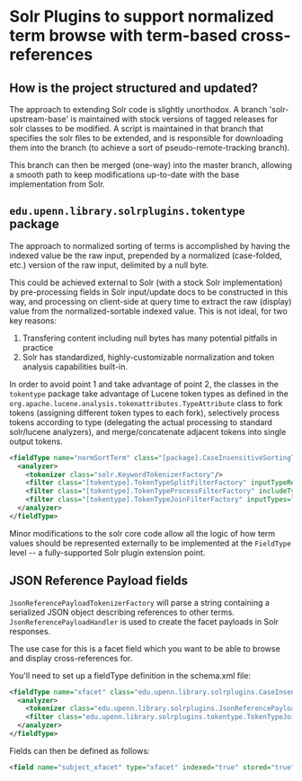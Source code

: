 # Solr Plugins to support normalized term browse with term-based cross-references

## How is the project structured and updated?

The approach to extending Solr code is slightly unorthodox. 
A branch 'solr-upstream-base' is maintained with stock versions
of tagged releases for solr classes to be modified. A script
is maintained in that branch that specifies the solr files to
be extended, and is responsible for downloading them into the
branch (to achieve a sort of pseudo-remote-tracking branch).

This branch can then be merged (one-way) into the master branch,
allowing a smooth path to keep modifications up-to-date with
the base implementation from Solr. 

## `edu.upenn.library.solrplugins.tokentype` package

The approach to normalized sorting of terms is accomplished by
having the indexed value be the raw input, prepended by a 
normalized (case-folded, etc.) version of the raw input, delimited
by a null byte. 

This could be achieved external to Solr (with a stock Solr
implementation) by pre-processing fields in Solr input/update docs 
to be constructed in this way, and processing on client-side at 
query time to extract the raw (display) value from the 
normalized-sortable indexed value. This is not ideal, for two 
key reasons:
1. Transfering content including null bytes has many potential 
pitfalls in practice
2. Solr has standardized, highly-customizable normalization 
and token analysis capabilities built-in.

In order to avoid point 1 and take advantage of point 2, the 
classes in the `tokentype` package take advantage of Lucene token
types as defined in the `org.apache.lucene.analysis.tokenattributes.TypeAttribute`
class to fork tokens (assigning different token types to each fork), 
selectively process tokens according to type (delegating the actual
processing to standard solr/lucene analyzers), and merge/concatenate
adjacent tokens into single output tokens.

```xml
<fieldType name="normSortTerm" class="[package].CaseInsensitiveSortingTextField">
  <analyzer>
    <tokenizer class="solr.KeywordTokenizerFactory"/>
    <filter class="[tokentype].TokenTypeSplitFilterFactory" inputTypeRename="SPLIT_ORIGINAL" outputType="SPLIT_COPY"/>
    <filter class="[tokentype].TokenTypeProcessFilterFactory" includeTypes="SPLIT_COPY" _class="solr.ICUFoldingFilterFactory"/>
    <filter class="[tokentype].TokenTypeJoinFilterFactory" inputTypes="SPLIT_COPY,SPLIT_ORIGINAL" outputType="SPLIT_JOINED"/>
  </analyzer>
</fieldType>
```
Minor modifications to the solr core code allow all the logic of how
term values should be represented externally to be implemented at the
`FieldType` level -- a fully-supported Solr plugin extension point.

## JSON Reference Payload fields

`JsonReferencePayloadTokenizerFactory` will parse a string containing
a serialized JSON object describing references to other
terms. `JsonReferencePayloadHandler` is used to create the facet
payloads in Solr responses.

The use case for this is a facet field which you want to be able to
browse and display cross-references for.

You'll need to set up a fieldType definition in the schema.xml file:

```xml
<fieldType name="xfacet" class="edu.upenn.library.solrplugins.CaseInsensitiveSortingTextField" payloadHandler="edu.upenn.library.solrplugins.JsonReferencePayloadHandler" sortMissingLast="true" omitNorms="true">
  <analyzer>
    <tokenizer class="edu.upenn.library.solrplugins.JsonReferencePayloadTokenizerFactory"/>
    <filter class="edu.upenn.library.solrplugins.tokentype.TokenTypeJoinFilterFactory" inputTypes="normalized,filing,prefix" outputType="combined" typeForPayload="normalized" />
  </analyzer>
</fieldType>
```

Fields can then be defined as follows:

```xml
<field name="subject_xfacet" type="xfacet" indexed="true" stored="true" multiValued="true" />
```
